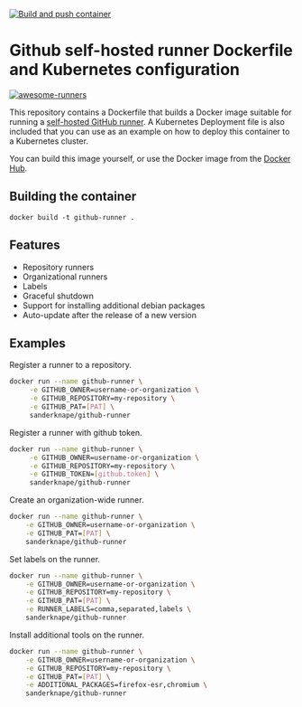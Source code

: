 [![Build and push container](https://github.com/koditoriet/github-runner/actions/workflows/build-and-push.yml/badge.svg)](https://github.com/koditoriet/github-runner/actions/workflows/build-and-push.yml)

# Github self-hosted runner Dockerfile and Kubernetes configuration

[![awesome-runners](https://img.shields.io/badge/listed%20on-awesome--runners-blue.svg)](https://github.com/jonico/awesome-runners)

This repository contains a Dockerfile that builds a Docker image suitable for running a [self-hosted GitHub runner](https://sanderknape.com/2020/03/self-hosted-github-actions-runner-kubernetes/). A Kubernetes Deployment file is also included that you can use as an example on how to deploy this container to a Kubernetes cluster.

You can build this image yourself, or use the Docker image from the [Docker Hub](https://hub.docker.com/r/sanderknape/github-runner).

## Building the container

`docker build -t github-runner .`

## Features

* Repository runners
* Organizational runners
* Labels
* Graceful shutdown
* Support for installing additional debian packages
* Auto-update after the release of a new version

## Examples

Register a runner to a repository.

```sh
docker run --name github-runner \
     -e GITHUB_OWNER=username-or-organization \
     -e GITHUB_REPOSITORY=my-repository \
     -e GITHUB_PAT=[PAT] \
     sanderknape/github-runner
```

Register a runner with github token.

```sh
docker run --name github-runner \
     -e GITHUB_OWNER=username-or-organization \
     -e GITHUB_REPOSITORY=my-repository \
     -e GITHUB_TOKEN=[github.token] \
     sanderknape/github-runner
```

Create an organization-wide runner.

```sh
docker run --name github-runner \
    -e GITHUB_OWNER=username-or-organization \
    -e GITHUB_PAT=[PAT] \
    sanderknape/github-runner
```

Set labels on the runner.

```sh
docker run --name github-runner \
    -e GITHUB_OWNER=username-or-organization \
    -e GITHUB_REPOSITORY=my-repository \
    -e GITHUB_PAT=[PAT] \
    -e RUNNER_LABELS=comma,separated,labels \
    sanderknape/github-runner
```

Install additional tools on the runner.

```sh
docker run --name github-runner \
    -e GITHUB_OWNER=username-or-organization \
    -e GITHUB_REPOSITORY=my-repository \
    -e GITHUB_PAT=[PAT] \
    -e ADDITIONAL_PACKAGES=firefox-esr,chromium \
    sanderknape/github-runner
```

